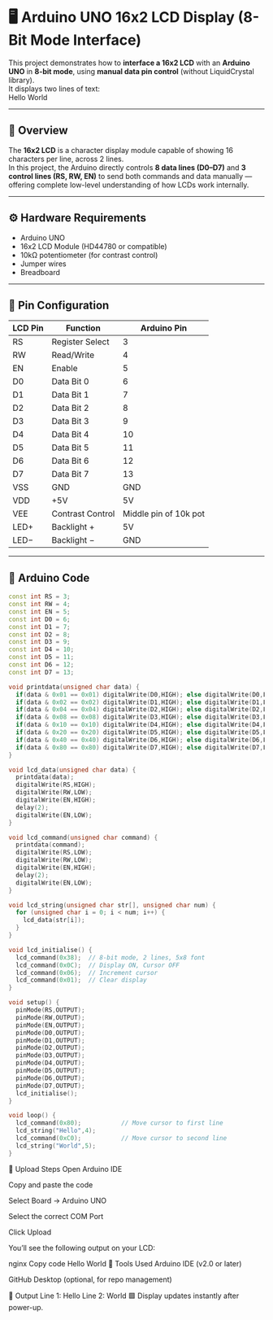 # 🖥️ Arduino UNO 16x2 LCD Display (8-Bit Mode Interface)

This project demonstrates how to **interface a 16x2 LCD** with an **Arduino UNO** in **8-bit mode**, using **manual data pin control** (without LiquidCrystal library).  
It displays two lines of text:  
Hello
World

---

## 🧠 Overview

The **16x2 LCD** is a character display module capable of showing 16 characters per line, across 2 lines.  
In this project, the Arduino directly controls **8 data lines (D0–D7)** and **3 control lines (RS, RW, EN)** to send both commands and data manually — offering complete low-level understanding of how LCDs work internally.

---

## ⚙️ Hardware Requirements

- Arduino UNO  
- 16x2 LCD Module (HD44780 or compatible)  
- 10kΩ potentiometer (for contrast control)  
- Jumper wires  
- Breadboard  

---

## 🔌 Pin Configuration

| LCD Pin | Function | Arduino Pin |
|----------|-----------|--------------|
| RS | Register Select | 3 |
| RW | Read/Write | 4 |
| EN | Enable | 5 |
| D0 | Data Bit 0 | 6 |
| D1 | Data Bit 1 | 7 |
| D2 | Data Bit 2 | 8 |
| D3 | Data Bit 3 | 9 |
| D4 | Data Bit 4 | 10 |
| D5 | Data Bit 5 | 11 |
| D6 | Data Bit 6 | 12 |
| D7 | Data Bit 7 | 13 |
| VSS | GND | GND |
| VDD | +5V | 5V |
| VEE | Contrast Control | Middle pin of 10k pot |
| LED+ | Backlight + | 5V |
| LED− | Backlight − | GND |

---

## 🧾 Arduino Code

```cpp
const int RS = 3;
const int RW = 4;
const int EN = 5;
const int D0 = 6;
const int D1 = 7;
const int D2 = 8;
const int D3 = 9;
const int D4 = 10;
const int D5 = 11;
const int D6 = 12;
const int D7 = 13;

void printdata(unsigned char data) {
  if(data & 0x01 == 0x01) digitalWrite(D0,HIGH); else digitalWrite(D0,LOW);
  if(data & 0x02 == 0x02) digitalWrite(D1,HIGH); else digitalWrite(D1,LOW);
  if(data & 0x04 == 0x04) digitalWrite(D2,HIGH); else digitalWrite(D2,LOW);
  if(data & 0x08 == 0x08) digitalWrite(D3,HIGH); else digitalWrite(D3,LOW);
  if(data & 0x10 == 0x10) digitalWrite(D4,HIGH); else digitalWrite(D4,LOW);
  if(data & 0x20 == 0x20) digitalWrite(D5,HIGH); else digitalWrite(D5,LOW);
  if(data & 0x40 == 0x40) digitalWrite(D6,HIGH); else digitalWrite(D6,LOW);
  if(data & 0x80 == 0x80) digitalWrite(D7,HIGH); else digitalWrite(D7,LOW);
}

void lcd_data(unsigned char data) {
  printdata(data);
  digitalWrite(RS,HIGH);
  digitalWrite(RW,LOW);
  digitalWrite(EN,HIGH);
  delay(2);
  digitalWrite(EN,LOW);
}

void lcd_command(unsigned char command) {
  printdata(command);
  digitalWrite(RS,LOW);
  digitalWrite(RW,LOW);
  digitalWrite(EN,HIGH);
  delay(2);
  digitalWrite(EN,LOW);
}

void lcd_string(unsigned char str[], unsigned char num) {
  for (unsigned char i = 0; i < num; i++) {
    lcd_data(str[i]);
  }
}

void lcd_initialise() {
  lcd_command(0x38);  // 8-bit mode, 2 lines, 5x8 font
  lcd_command(0x0C);  // Display ON, Cursor OFF
  lcd_command(0x06);  // Increment cursor
  lcd_command(0x01);  // Clear display
}

void setup() {
  pinMode(RS,OUTPUT);
  pinMode(RW,OUTPUT);
  pinMode(EN,OUTPUT);
  pinMode(D0,OUTPUT);
  pinMode(D1,OUTPUT);
  pinMode(D2,OUTPUT);
  pinMode(D3,OUTPUT);
  pinMode(D4,OUTPUT);
  pinMode(D5,OUTPUT);
  pinMode(D6,OUTPUT);
  pinMode(D7,OUTPUT);
  lcd_initialise();
}

void loop() {
  lcd_command(0x80);           // Move cursor to first line
  lcd_string("Hello",4);
  lcd_command(0xC0);           // Move cursor to second line
  lcd_string("World",5);
}
```
🚀 Upload Steps
Open Arduino IDE

Copy and paste the code

Select Board → Arduino UNO

Select the correct COM Port

Click Upload

You’ll see the following output on your LCD:

nginx
Copy code
Hello
World
🧰 Tools Used
Arduino IDE (v2.0 or later)

GitHub Desktop (optional, for repo management)

📸 Output
Line 1: Hello
Line 2: World
🟩 Display updates instantly after power-up.

